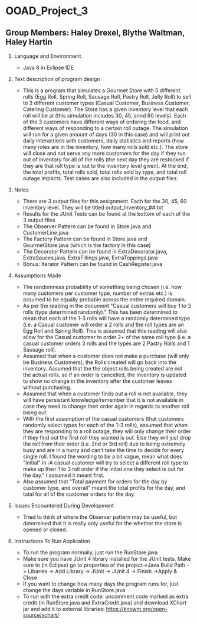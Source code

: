 # OOAD_Project_3

## Group Members: Haley Drexel, Blythe Waltman, Haley Hartin

1. Language and Environment

   * Java 8 in Eclipse IDE
 
2. Text description of program design

   * This is a program that simulates a Gourmet Store with 5 different rolls (Egg Roll, Spring Roll, Sausage Roll, Pastry Roll, Jelly Roll) to sell to 3 different customer types (Casual Customer, Business Customer, Catering Customer). The Store has a given inventory level that each roll will be at (this simulation includes 30, 45, annd 60 levels). Each of the 3 customers have different ways of ordering the food, and different ways of responding to a certain roll outage. The simulation will run for a given amount of days (30 in this case) and will print out daily interactions with customers, daily statistics and reports (how many roles are in the inventory, how many rolls sold etc.). The store will close and not serve any more customers for the day if they run out of inventory for all of the rolls (the next day they are restocked if they are that roll type is out to the inventory level given). At the end, the total profits, total rolls sold, total rolls sold by type, and total roll outage impacts. Test cases are also included in the output files.

3. Notes

   * There are 3 output files for this assignment. Each for the 30, 45, 60 inventory level. They will be titled output_Inventory_##.txt
   * Results for the JUnit Tests can be found at the bottom of each of the 3 output files
   * The Observer Pattern can be found in Store.java and CustomerLine.java
   * The Factory Pattern can be found in Store.java and GourmetStore.java (which is the factory in this case)
   * The Decorator Pattern can be found in ExtraDecorator.java, ExtraSauces.java, ExtraFillings.java, ExtraToppings.java
   * Bonus: Iterator Pattern can be found in CashRegister.java

4. Assumptions Made

   * The randomness probability of something being chosen (i.e. how many customers per customer type, number of extras etc.) is assumed to be equally probable across the entire required domain.
   * As per the reading in the document "Casual customers will buy 1 to 3 rolls (type determined randomly)." This has been determined to mean that each of the 1-3 rolls will have a randomly determined type (i.e. a Casual customer will order a 2 rolls and the roll types are an Egg Roll and Spring Roll). This is assumed that this reading will also allow for the Casual customer to order 2+ of the same roll type (i.e. a casual customer orders 3 rolls and the types are 2 Pastry Rolls and 1 Sausage roll).
   * Assumed that when a customer does not make a purchase (will only be Business Customers), the Rolls created will go back into the inventory. Assumed that the the object rolls being created are not the actual rolls, so if an order is cancelled, the inventory is updated to show no change in the inventory after the customer leaves without purchasing.
   * Assumed that when a customer finds out a roll is not available, they will have persistant knowledge/remember that it is not available in case they need to change their order again in regards to another roll being out.
   * With the first assumption of the casual customers (that customers randomly select types for each of the 1-3 rolls), assumed that when they are responding to a roll outage, they will only change their order if they find out the first roll they wanted is out. Else they will just drop the roll from their order (i.e. 2nd or 3rd roll) due to being extremely busy and are in a hurry and can't take the time to decide for every single roll. I found the wording to be a bit vague, mean what does "initial" in :A casual customer will try to select a different roll type to make up their 1 to 3 roll order if the initial one they select is out for the day." I assumed it meant first.
   * Also assumed that "Total payment for orders for the day by customer type, and overall" meant the total profits for the day, and total for all of the customer orders for the day.
   
   
5. Issues Encountered During Development

   * Tried to think of where the Observer pattern may be useful, but determined that it is really only useful for the whether the store is opened or closed.
   
6. Instructions To Run Application

   * To run the program normally, just run the RunStore.java
   * Make sure you have JUnit 4 library installed for the JUnit tests. Make sure to (in Eclipse) go to properties of the project->Java Build Path -> Libaries -> Add Library -> JUnit -> JUnit 4 -> Finish ->Apply & Close
   * If you want to change how many days the program runs for, just change the days variable in RunStore.java
   * To run with the extra credit code: uncomment code marked as extra credit (in RunStore.java and ExtraCredit.java) and download XChart jar and add it to external libraries: https://knowm.org/open-source/xchart/
